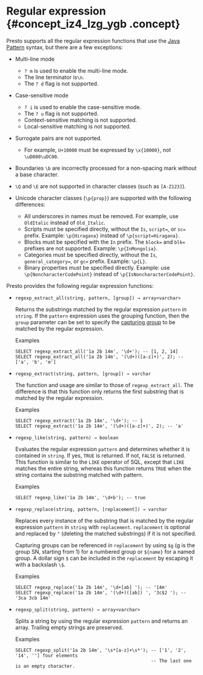 # Regular expression {#concept_iz4_lzg_ygb .concept}

Presto supports all the regular expression functions that use the [Java Pattern](http://docs.oracle.com/javase/8/docs/api/java/util/regex/Pattern.html) syntax, but there are a few exceptions:

-   Multi-line mode

    -   `? m` is used to enable the multi-line mode.
    -   The line terminator is`\n`.
    -   The `? d` flag is not supported.
-   Case-sensitive mode

    -   `? i` is used to enable the case-sensitive mode.
    -   The `? u` flag is not supported.
    -   Context-sensitive matching is not supported.
    -   Local-sensitive matching is not supported.
-   Surrogate pairs are not supported.

    -   For example, `U+10000` must be expressed by `\x{10000}`, not `\uD800\uDC00`.
-   Boundaries `\b` are incorrectly processed for a non-spacing mark without a base character.

-   `\Q` and `\E` are not supported in character classes \(such as `[A-Z123]`\).

-   Unicode character classes \(`\p{prop}`\) are supported with the following differences:

    -   All underscores in names must be removed. For example, use `OldItalic` instead of `Old_Italic`.
    -   Scripts must be specified directly, without the `Is`, `script=`, or `sc=` prefix. Example: `\p{Hiragana}` instead of `\p{script=Hiragana}`.
    -   Blocks must be specified with the `In` prefix. The `block=` and `blk=` prefixes are not supported. Example: `\p{InMongolia}`.
    -   Categories must be specified directly, without the `Is`, `general_category=`, or `gc=` prefix. Example: `\p{L}`.
    -   Binary properties must be specified directly. Example: use `\p{NoncharacterCodePoint}` instead of `\p{IsNoncharacterCodePoint}`.

Presto provides the following regular expression functions:

-   `regexp_extract_all(string, pattern, [group]) → array<varchar>`

    Returns the substrings matched by the regular expression `pattern` in `string`. If the `pattern` expression uses the grouping function, then the `group` parameter can be set to specify the [capturing group](https://docs.oracle.com/javase/8/docs/api/java/util/regex/Pattern.html#gnumber%C3%9F) to be matched by the regular expression.

    Examples

    ```
    SELECT regexp_extract_all('1a 2b 14m', '\d+'); -- [1, 2, 14]
    SELECT regexp_extract_all('1a 2b 14m', '(\d+)([a-z]+)', 2); -- ['a', 'b', 'm']
    
    ```

-   `regexp_extract(string, pattern, [group]) → varchar`

    The function and usage are similar to those of `regexp_extract_all`. The difference is that this function only returns the first substring that is matched by the regular expression.

    Examples

    ```
    SELECT regexp_extract('1a 2b 14m', '\d+'); -- 1
    SELECT regexp_extract('1a 2b 14m', '(\d+)([a-z]+)', 2); -- 'a'
    
    ```

-   `regexp_like(string, pattern) → boolean`

    Evaluates the regular expression `pattern` and determines whether it is contained in `string`. If yes, `TRUE` is returned. If not, `FALSE` is returned. This function is similar to the `LIKE` operator of SQL, except that `LIKE` matches the entire string, whereas this function returns `TRUE` when the string contains the substring matched with pattern.

    Examples

    ```
    SELECT regexp_like('1a 2b 14m', '\d+b'); -- true
    
    ```

-   `regexp_replace(string, pattern, [replacement]) → varchar`

    Replaces every instance of the substring that is matched by the regular expression `pattern` in `string` with `replacement`. `replacement` is optional and replaced by `"` \(deleting the matched substrings\) if it is not specified.

    Capturing groups can be referenced in `replacement` by using `$g` \(g is the group SN, starting from 1\) for a numbered group or `${name}` for a named group. A dollar sign `$` can be included in the `replacement` by escaping it with a backslash `\$`.

    Examples

    ```
    SELECT regexp_replace('1a 2b 14m', '\d+[ab] '); -- '14m'
    SELECT regexp_replace('1a 2b 14m', '(\d+)([ab]) ', '3c$2 '); -- '3ca 3cb 14m'
    
    ```

-   `regexp_split(string, pattern) → array<varchar>`

    Splits a string by using the regular expression `pattern` and returns an array. Trailing empty strings are preserved.

    Examples

    ```
    SELECT regexp_split('1a 2b 14m', '\s*[a-z]+\s*'); -- ['1', '2', '14', ''] four elements
                                                      -- The last one is an empty character.
    ```


